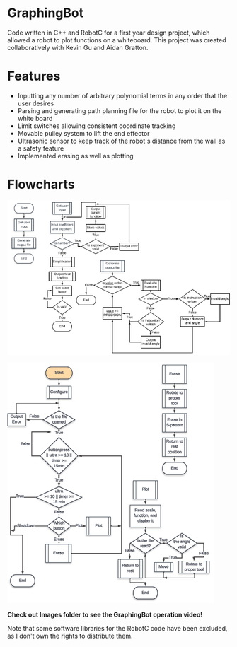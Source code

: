 # GraphingBot
Code written in C++ and RobotC for a first year design project, which allowed a robot to plot functions on a whiteboard.
This project was created collaboratively with Kevin Gu and Aidan Gratton.

# Features
- Inputting any number of arbitrary polynomial terms in any order that the user desires
- Parsing and generating path planning file for the robot to plot it on the white board
- Limit switches allowing consistent coordinate tracking
- Movable pulley system to lift the end effector
- Ultrasonic sensor to keep track of the robot's distance from the wall as a safety feature
- Implemented erasing as well as plotting

# Flowcharts

![alt text](https://github.com/Scotrus/GraphingBot/blob/master/Flowcharts/C%2B%2BFlowChart.png)

![alt text](https://github.com/Scotrus/GraphingBot/blob/master/Flowcharts/RobotCFlowChart.png)

**Check out Images folder to see the GraphingBot operation video!**

Note that some software libraries for the RobotC code have been excluded, as I don't own the rights to distribute them.
